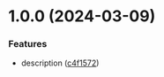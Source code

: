 # 1.0.0 (2024-03-09)


### Features

* description ([c4f1572](https://github.com/username/git-extended/commit/c4f1572f5e6d6ed6b8f37d190a8786e9668dfe56))




